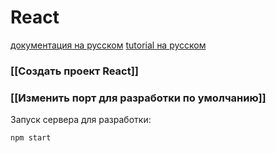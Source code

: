 # React

[документация на русском](https://ru.reactjs.org/docs/getting-started.html)
[tutorial на русском](https://ru.reactjs.org/tutorial/tutorial.html)

### [[Создать проект React]]

### [[Изменить порт для разработки по умолчанию]]

Запуск сервера для разработки:
```
npm start
```